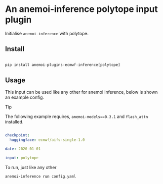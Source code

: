 # An anemoi-inference polytope input plugin

Initialise `anemoi-inference` with polytope.

## Install

```python

pip install anemoi-plugins-ecmwf-inference[polytope]

```

## Usage

This input can be used like any other for anemoi inference, below is shown an example config.

> [!TIP]
> The following example requires, `anemoi-models==0.3.1` and `flash_attn` installed.

```yaml

checkpoint:
  huggingface: ecmwf/aifs-single-1.0

date: 2020-01-01

input: polytope
```

To run, just like any other

```bash
anemoi-inference run config.yaml
```

